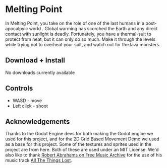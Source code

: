# Melting Point
In Melting Point, you take on the role of one of the last humans in a post-apocalpyic world . Global warming has scorched the Earth and any direct contact with sunlight is deadly. Fortunately, you have a thermal-suit to protect from heat, but it can only do so much. Make it through the levels while trying not to overheat your suit, and watch out for the lava monsters.

## Download + Install
No downloads currently available

## Controls
- WASD - move
- Left click - shoot

## Acknowledgements
Thanks to the Godot Engine devs for both making the Godot engine we used for this project, and for the 2D Grid Based Movement Demo we used as a base for this project. Some of the textures and sprites used in the project are from here. Both of these are used under an MIT License. We'd also like to thank [Robert Abrahams on Free Music Archive](https://freemusicarchive.org/music/Robert_Abraham) for the use of his music track [All The Things Lost](https://freemusicarchive.org/music/Robert_Abraham/Top_10_Picks_From_2014/Robert_Abraham_-_01_-_All_the_things_lost).
